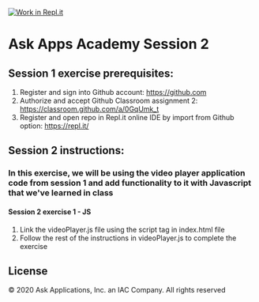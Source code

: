 [![Work in Repl.it](https://classroom.github.com/assets/work-in-replit-14baed9a392b3a25080506f3b7b6d57f295ec2978f6f33ec97e36a161684cbe9.svg)](https://classroom.github.com/online_ide?assignment_repo_id=3147202&assignment_repo_type=AssignmentRepo)
# Ask Apps Academy Session 2

## Session 1 exercise prerequisites:
1. Register and sign into Github account: https://github.com
1. Authorize and accept Github Classroom assignment 2: https://classroom.github.com/a/0GqUmk_t
1. Register and open repo in Repl.it online IDE by import from Github option: https://repl.it/

## Session 2 instructions:
### In this exercise, we will be using the video player application code from session 1 and add functionality to it with Javascript that we've learned in class

#### Session 2 exercise 1 - JS
1. Link the videoPlayer.js file using the script tag in index.html file
1. Follow the rest of the instructions in videoPlayer.js to complete the exercise

## License 
© 2020 Ask Applications, Inc. an IAC Company. All rights reserved

